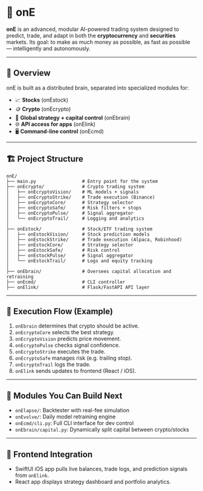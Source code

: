 
# 💸 onE

**onE** is an advanced, modular AI-powered trading system designed to predict, trade, and adapt in both the **cryptocurrency** and **securities** markets. Its goal: to make as much money as possible, as fast as possible — intelligently and autonomously.

---

## 🧠 Overview

onE is built as a distributed brain, separated into specialized modules for:
- 📈 **Stocks** (onEstock)
- 🪙 **Crypto** (onEcrypto)
- 🧠 **Global strategy + capital control** (onEbrain)
- 🌐 **API access for apps** (onElink)
- 🖥️ **Command-line control** (onEcmd)

---

## 🏗️ Project Structure

```
onE/
├── main.py                 # Entry point for the system
├── onEcrypto/              # Crypto trading system
│   ├── onEcryptoVision/    # ML models + signals
│   ├── onEcryptoStrike/    # Trade execution (Binance)
│   ├── onEcryptoCore/      # Strategy selector
│   ├── onEcryptoSafe/      # Risk filters + stops
│   ├── onEcryptoPulse/     # Signal aggregator
│   └── onEcryptoTrail/     # Logging and analytics
│
├── onEstock/               # Stock/ETF trading system
│   ├── onEstockVision/     # Stock prediction models
│   ├── onEstockStrike/     # Trade execution (Alpaca, Robinhood)
│   ├── onEstockCore/       # Strategy selector
│   ├── onEstockSafe/       # Risk control
│   ├── onEstockPulse/      # Signal aggregator
│   └── onEstockTrail/      # Logs and equity tracking
│
├── onEbrain/               # Oversees capital allocation and retraining
├── onEcmd/                 # CLI controller
├── onElink/                # Flask/FastAPI API layer
```

---

## 🔄 Execution Flow (Example)

1. `onEbrain` determines that crypto should be active.
2. `onEcryptoCore` selects the best strategy.
3. `onEcryptoVision` predicts price movement.
4. `onEcryptoPulse` checks signal confidence.
5. `onEcryptoStrike` executes the trade.
6. `onEcryptoSafe` manages risk (e.g. trailing stop).
7. `onEcryptoTrail` logs the trade.
8. `onElink` sends updates to frontend (React / iOS).

---

## 🧪 Modules You Can Build Next

- `onElapse/`: Backtester with real-fee simulation
- `onEvolve/`: Daily model retraining engine
- `onEcmd/cli.py`: Full CLI interface for dev control
- `onEbrain/capital.py`: Dynamically split capital between crypto/stocks

---

## 📱 Frontend Integration

- SwiftUI iOS app pulls live balances, trade logs, and prediction signals from `onElink`.
- React app displays strategy dashboard and portfolio analytics.

